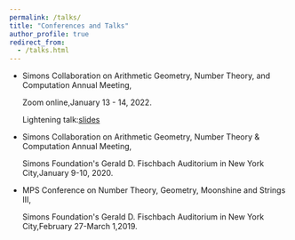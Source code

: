 ```yaml
---
permalink: /talks/
title: "Conferences and Talks"
author_profile: true
redirect_from:
  - /talks.html
---
```

  * Simons Collaboration on Arithmetic Geometry, Number Theory, and Computation Annual Meeting,

    Zoom online,January 13 - 14, 2022.
    
    Lightening talk:[slides](https://kaiqi-yang1994.github.io/files/Simons2022/Simons_2022_presentation_Equivariant_Burnside_groups.pdf)
  * Simons Collaboration on Arithmetic Geometry, Number Theory & Computation Annual Meeting,

    Simons Foundation's Gerald D. Fischbach Auditorium in New York City,January 9-10, 2020.
  * MPS Conference on Number Theory, Geometry, Moonshine and Strings III,
  
    Simons Foundation's Gerald D. Fischbach Auditorium in New York City,February 27-March 1,2019.


